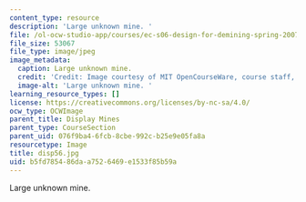 ```yaml
---
content_type: resource
description: 'Large unknown mine. '
file: /ol-ocw-studio-app/courses/ec-s06-design-for-demining-spring-2007/b5fd785486daa7526469e1533f85b59a_disp56.jpg
file_size: 53067
file_type: image/jpeg
image_metadata:
  caption: Large unknown mine.
  credit: 'Credit: Image courtesy of MIT OpenCourseWare, course staff, and students.'
  image-alt: 'Large unknown mine. '
learning_resource_types: []
license: https://creativecommons.org/licenses/by-nc-sa/4.0/
ocw_type: OCWImage
parent_title: Display Mines
parent_type: CourseSection
parent_uid: 076f9ba4-6fcb-8cbe-992c-b25e9e05fa8a
resourcetype: Image
title: disp56.jpg
uid: b5fd7854-86da-a752-6469-e1533f85b59a
---
```

Large unknown mine. 